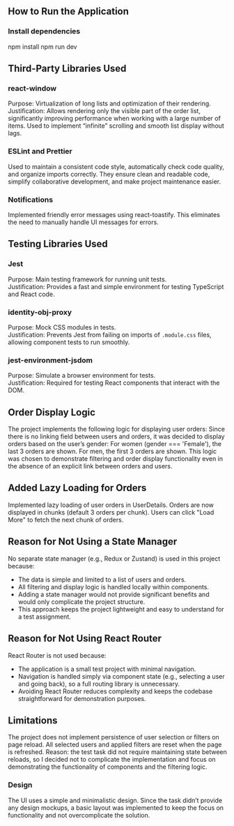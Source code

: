 ## How to Run the Application
### Install dependencies
npm install
npm run dev

## Third-Party Libraries Used
### react-window
Purpose: Virtualization of long lists and optimization of their rendering.
Justification: Allows rendering only the visible part of the order list, significantly improving performance when working with a large number of items. Used to implement “infinite” scrolling and smooth list display without lags.

### ESLint and Prettier
Used to maintain a consistent code style, automatically check code quality, and organize imports correctly. They ensure clean and readable code, simplify collaborative development, and make project maintenance easier.

### Notifications
Implemented friendly error messages using react-toastify.
This eliminates the need to manually handle UI messages for errors.

## Testing Libraries Used
### Jest
Purpose: Main testing framework for running unit tests.  
Justification: Provides a fast and simple environment for testing TypeScript and React code.

### identity-obj-proxy
Purpose: Mock CSS modules in tests.  
Justification: Prevents Jest from failing on imports of `.module.css` files, allowing component tests to run smoothly.

### jest-environment-jsdom
Purpose: Simulate a browser environment for tests.  
Justification: Required for testing React components that interact with the DOM.

## Order Display Logic
The project implements the following logic for displaying user orders:
Since there is no linking field between users and orders, it was decided to display orders based on the user’s gender:
For women (gender === 'Female'), the last 3 orders are shown.
For men, the first 3 orders are shown.
This logic was chosen to demonstrate filtering and order display functionality even in the absence of an explicit link between orders and users.

## Added Lazy Loading for Orders
Implemented lazy loading of user orders in UserDetails.
Orders are now displayed in chunks (default 3 orders per chunk).
Users can click "Load More" to fetch the next chunk of orders.

## Reason for Not Using a State Manager
No separate state manager (e.g., Redux or Zustand) is used in this project because:
- The data is simple and limited to a list of users and orders.
- All filtering and display logic is handled locally within components.
- Adding a state manager would not provide significant benefits and would only complicate the project structure.
- This approach keeps the project lightweight and easy to understand for a test assignment.

## Reason for Not Using React Router
React Router is not used because:
- The application is a small test project with minimal navigation.
- Navigation is handled simply via component state (e.g., selecting a user and going back), so a full routing library is unnecessary.
- Avoiding React Router reduces complexity and keeps the codebase straightforward for demonstration purposes.

## Limitations
The project does not implement persistence of user selection or filters on page reload.
All selected users and applied filters are reset when the page is refreshed.
Reason: the test task did not require maintaining state between reloads, so I decided not to complicate the implementation and focus on demonstrating the functionality of components and the filtering logic.

### Design
The UI uses a simple and minimalistic design.
Since the task didn’t provide any design mockups, a basic layout was implemented to keep the focus on functionality and not overcomplicate the solution.
